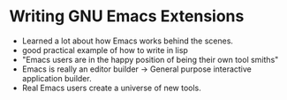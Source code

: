 # Writing GNU Emacs Extensions
- Learned a lot about how Emacs works behind the scenes.
- good practical example of how to write in lisp
- "Emacs users are in the happy position of being their own tool smiths"
- Emacs is really an editor builder -> General purpose interactive application builder.
- Real Emacs users create a universe of new tools.
